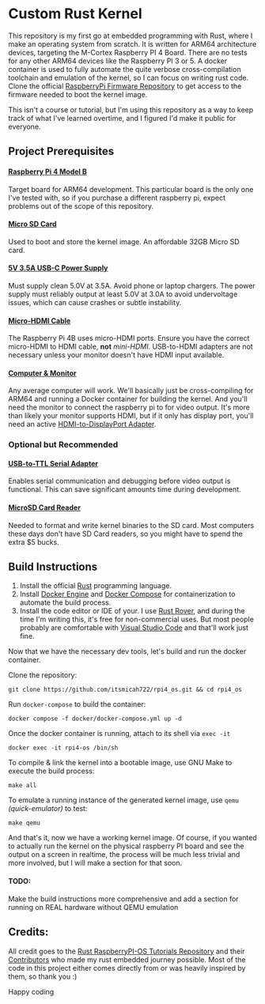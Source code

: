 # Custom Rust Kernel

This repository is my first go at embedded programming with Rust, where I make an operating system from scratch. It is
written for ARM64 architecture devices, targeting the M-Cortex Raspberry PI 4 Board. There are no tests for any other
ARM64 devices like the Raspberry PI 3 or 5. A docker container is used to fully automate the quite verbose
cross-compilation toolchain and emulation of the kernel, so I can focus on writing rust code. Clone the
official [RaspberryPi Firmware Repository](https://github.com/raspberrypi/firmware) to get access to the firmware needed
to boot the kernel image.

This isn't a course or tutorial, but I'm using this repository as a way to keep track of what I've learned overtime,
and I figured I'd make it public for everyone.

## Project Prerequisites

#### [Raspberry Pi 4 Model B](https://www.amazon.com/dp/B07TC2BK1X)

Target board for ARM64 development. This particular board is the only one I've tested with, so if you purchase a
different raspberry pi, expect problems out of the scope of this repository.

#### [Micro SD Card](https://www.amazon.com/dp/B0B1JJ664M)

Used to boot and store the kernel image. An affordable 32GB Micro SD card.

#### [5V 3.5A USB-C Power Supply](https://www.amazon.com/CanaKit-Raspberry-Power-Supply-USB-C/dp/B07TYQRXTK)

Must supply clean 5.0V at 3.5A. Avoid phone or laptop chargers. The power supply must reliably output at least 5.0V at
3.0A to avoid undervoltage issues, which can cause crashes or subtle instability.

#### [Micro-HDMI Cable](https://www.amazon.com/dp/B08C2PVP7J)

The Raspberry Pi 4B uses micro-HDMI ports. Ensure you have the correct micro-HDMI to HDMI cable, **not** *mini-HDMI*.
USB-to-HDMI adapters are not necessary unless your monitor doesn't have HDMI input available.

#### [Computer & Monitor](https://imgs.search.brave.com/pg5WhsK5WkaPdqlv6jBu1H2rWMnieBM6yztiLSW9nz4/rs:fit:500:0:0:0/g:ce/aHR0cHM6Ly9pLnBp/bmltZy5jb20vb3Jp/Z2luYWxzLzZjLzIz/L2MxLzZjMjNjMWM4/YmEyN2QyYjYyY2Ex/ODI3YzhmYzZjNmU3/LmpwZw)

Any average computer will work. We'll basically just be cross-compiling for ARM64 and running a Docker
container for building the kernel. And you'll need the monitor to connect the raspberry pi to for video output. It's
more than likely your monitor supports HDMI, but if it only has display port, you'll need an active [HDMI-to-DisplayPort
Adapter](https://www.amazon.com/DisplayPort-Adapter-Converter-Gold-Plated-Compatible/dp/B017Q8ZVWK).

### Optional but Recommended

#### [USB-to-TTL Serial Adapter](https://www.amazon.com/HiLetgo-CP2102-Converter-Adapter-Downloader/dp/B00LODGRV8#averageCustomerReviewsAnchor)

Enables serial communication and debugging before video output is functional. This can save significant amounts time
during development.

#### [MicroSD Card Reader](https://www.amazon.com/Reader-Adapter-Camera-Memory-Wansurs/dp/B0B9QZ4W4Y?sr=8-4)

Needed to format and write kernel binaries to the SD card. Most computers these days don't have SD Card readers, so you
might have to spend the extra $5 bucks.

## Build Instructions

1. Install the official [Rust](https://www.rust-lang.org/tools/install) programming language.
2. Install [Docker Engine](https://www.docker.com/products/docker-desktop/)
   and [Docker Compose](https://docs.docker.com/compose/install/) for containerization to automate the build process.
3. Install the code editor or IDE of your. I use [Rust Rover](https://www.jetbrains.com/rust/), and during the time
   I'm writing this, it's free for non-commercial uses. But most people probably are comfortable
   with [Visual Studio Code](https://code.visualstudio.com/) and that'll work just fine.

Now that we have the necessary dev tools, let's build and run the docker container.

Clone the repository:

```shell
git clone https://github.com/itsmicah722/rpi4_os.git && cd rpi4_os
```

Run `docker-compose` to build the container:

```shell
docker compose -f docker/docker-compose.yml up -d
```

Once the docker container is running, attach to its shell via `exec -it`

```shell
docker exec -it rpi4-os /bin/sh
```

To compile & link the kernel into a bootable image, use GNU Make to execute the build process:

```shell
make all
```

To emulate a running instance of the generated kernel image, use `qemu` *(quick-emulator)* to test:

```shell
make qemu
```

And that's it, now we have a working kernel image. Of course, if you wanted to actually run the kernel on the physical
raspberry PI board and see the output on a screen in realtime, the process will be much less trivial and more involved,
but I will make a section for that soon.

#### TODO:

Make the build instructions more comprehensive and add a section for running on REAL hardware without QEMU emulation

## Credits:

All credit goes to
the [Rust RaspberryPI-OS Tutorials Repository](https://github.com/rust-embedded/rust-raspberrypi-OS-tutorials) and
their [Contributors](https://github.com/rust-embedded/rust-raspberrypi-OS-tutorials/graphs/contributors) who made
my rust embedded journey possible. Most of the code in this project either comes directly from or was heavily
inspired by them, so thank you :)

Happy coding
